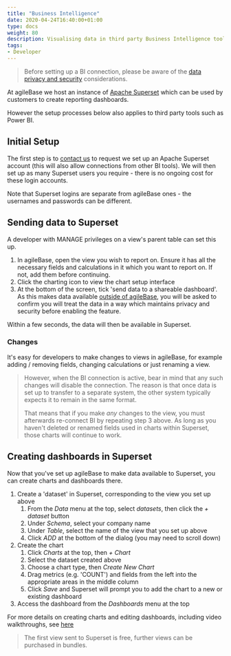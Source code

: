 ```yaml
---
title: "Business Intelligence"
date: 2020-04-24T16:40:00+01:00
type: docs
weight: 80
description: Visualising data in third party Business Intelligence tools
tags:
- Developer
---
```


> Before setting up a BI connection, please be aware of the [data privacy and security](charting#privacy-and-data-security) considerations.

At agileBase we host an instance of [Apache Superset](https://superset.apache.org) which can be used by customers to create reporting dashboards.

However the setup processes below also applies to third party tools such as Power BI.

## Initial Setup

The first step is to [contact us](https://agilechilli.com/contact-us/) to request we set up an Apache Superset account (this will also allow connections from other BI tools). We will then set up as many Superset users you require - there is no ongoing cost for these login accounts.

Note that Superset logins are separate from agileBase ones - the usernames and passwords can be different.

## Sending data to Superset

A developer with MANAGE privileges on a view's parent table can set this up.

1) In agileBase, open the view you wish to report on. Ensure it has all the necessary fields and calculations in it which you want to report on. If not, add them before continuing.
2) Click the charting icon to view the chart setup interface
3) At the bottom of the screen, tick 'send data to a shareable dashboard'. As this makes data available [outside of agileBase](charting#privacy-and-data-security), you will be asked to confirm you will treat the data in a way which maintains privacy and security before enabling the feature.

Within a few seconds, the data will then be available in Superset.

### Changes
It's easy for developers to make changes to views in agileBase, for example adding / removing fields, changing calculations or just renaming a view.

> However, when the BI connection is active, bear in mind that any such changes will disable the connection. The reason is that once data is set up to transfer to a separate system, the other system typically expects it to remain in the same format.
>
> That means that if you make *any* changes to the view, you must afterwards re-connect BI by repeating step 3 above. As long as you haven't deleted or renamed fields used in charts within Superset, those charts will continue to work.

## Creating dashboards in Superset

Now that you've set up agileBase to make data available to Superset, you can create charts and dashboards there.

1) Create a 'dataset' in Superset, corresponding to the view you set up above
    1) From the *Data* menu at the top, select *datasets*, then click the *+ dataset* button
    2) Under *Schema*, select your company name
    3) Under *Table*, select the name of the view that you set up above
    4) Click *ADD* at the bottom of the dialog (you may need to scroll down)
2) Create the chart
    1) Click *Charts* at the top, then *+ Chart*
    2) Select the dataset created above
    3) Choose a chart type, then *Create New Chart*
    4) Drag metrics (e.g. 'COUNT') and fields from the left into the appropriate areas in the middle column
    5) Click *Save* and Superset will prompt you to add the chart to a new or existing dashboard
2) Access the dashboard from the *Dashboards* menu at the top

For more details on creating charts and editing dashboards, including video walkthroughs, see [here](https://docs.preset.io/docs/create-a-chart)

> The first view sent to Superset is free, further views can be purchased in bundles.






